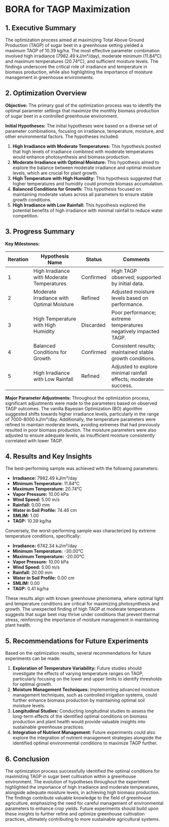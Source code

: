# BORA for TAGP Maximization 

## 1. Executive Summary

The optimization process aimed at maximizing Total Above Ground Production (TAGP) of sugar beet in a greenhouse setting yielded a maximum TAGP of 10.39 kg/ha. The most effective parameter combination involved high irradiance (7982.49 kJ/m²/day), moderate minimum (11.84°C) and maximum temperatures (20.74°C), and sufficient moisture levels. The findings underscore the critical role of irradiance and temperature in biomass production, while also highlighting the importance of moisture management in greenhouse environments.

## 2. Optimization Overview

**Objective:** The primary goal of the optimization process was to identify the optimal parameter settings that maximize the monthly biomass production of sugar beet in a controlled greenhouse environment.

**Initial Hypotheses:** The initial hypotheses were based on a diverse set of parameter combinations, focusing on irradiance, temperature, moisture, and other environmental factors. The hypotheses included:

1. **High Irradiance with Moderate Temperatures:** This hypothesis posited that high levels of irradiance combined with moderate temperatures would enhance photosynthesis and biomass production.
2. **Moderate Irradiance with Optimal Moisture:** This hypothesis aimed to explore the balance between moderate irradiance and optimal moisture levels, which are crucial for plant growth.
3. **High Temperature with High Humidity:** This hypothesis suggested that higher temperatures and humidity could promote biomass accumulation.
4. **Balanced Conditions for Growth:** This hypothesis focused on maintaining moderate values across all parameters to ensure stable growth conditions.
5. **High Irradiance with Low Rainfall:** This hypothesis explored the potential benefits of high irradiance with minimal rainfall to reduce water competition.

## 3. Progress Summary

**Key Milestones:**

| Iteration | Hypothesis Name                          | Status         | Comments                                                                 |
|-----------|------------------------------------------|----------------|-------------------------------------------------------------------------|
| 1         | High Irradiance with Moderate Temperatures| Confirmed      | High TAGP observed; supported by initial data.                         |
| 2         | Moderate Irradiance with Optimal Moisture | Refined        | Adjusted moisture levels based on performance.                         |
| 3         | High Temperature with High Humidity      | Discarded      | Poor performance; extreme temperatures negatively impacted TAGP.       |
| 4         | Balanced Conditions for Growth           | Confirmed      | Consistent results; maintained stable growth conditions.               |
| 5         | High Irradiance with Low Rainfall       | Refined        | Adjusted to explore minimal rainfall effects; moderate success.        |

**Major Parameter Adjustments:** Throughout the optimization process, significant adjustments were made to the parameters based on observed TAGP outcomes. The vanilla Bayesian Optimization (BO) algorithm suggested shifts towards higher irradiance levels, particularly in the range of 7000-8000 kJ/m²/day. Additionally, the temperature parameters were refined to maintain moderate levels, avoiding extremes that had previously resulted in poor biomass production. The moisture parameters were also adjusted to ensure adequate levels, as insufficient moisture consistently correlated with lower TAGP.

## 4. Results and Key Insights

The best-performing sample was achieved with the following parameters:

- **Irradiance:** 7982.49 kJ/m²/day
- **Minimum Temperature:** 11.84°C
- **Maximum Temperature:** 20.74°C
- **Vapor Pressure:** 10.00 kPa
- **Wind Speed:** 5.00 m/s
- **Rainfall:** 0.00 mm
- **Water in Soil Profile:** 74.46 cm
- **SMLIM:** 1.00
- **TAGP:** 10.39 kg/ha

Conversely, the worst-performing sample was characterized by extreme temperature conditions, specifically:

- **Irradiance:** 6742.34 kJ/m²/day
- **Minimum Temperature:** -30.00°C
- **Maximum Temperature:** -20.00°C
- **Vapor Pressure:** 10.00 kPa
- **Wind Speed:** 5.00 m/s
- **Rainfall:** 20.00 mm
- **Water in Soil Profile:** 0.00 cm
- **SMLIM:** 0.00
- **TAGP:** 0.41 kg/ha

These results align with known greenhouse phenomena, where optimal light and temperature conditions are critical for maximizing photosynthesis and growth. The unexpected finding of high TAGP at moderate temperatures suggests that sugar beet may thrive under conditions that prevent thermal stress, reinforcing the importance of moisture management in maintaining plant health.

## 5. Recommendations for Future Experiments

Based on the optimization results, several recommendations for future experiments can be made:

1. **Exploration of Temperature Variability:** Future studies should investigate the effects of varying temperature ranges on TAGP, particularly focusing on the lower and upper limits to identify thresholds for optimal growth.
2. **Moisture Management Techniques:** Implementing advanced moisture management techniques, such as controlled irrigation systems, could further enhance biomass production by maintaining optimal soil moisture levels.
3. **Longitudinal Studies:** Conducting longitudinal studies to assess the long-term effects of the identified optimal conditions on biomass production and plant health would provide valuable insights into sustainable greenhouse practices.
4. **Integration of Nutrient Management:** Future experiments could also explore the integration of nutrient management strategies alongside the identified optimal environmental conditions to maximize TAGP further.

## 6. Conclusion

The optimization process successfully identified the optimal conditions for maximizing TAGP in sugar beet cultivation within a greenhouse environment. The evolution of hypotheses throughout the experiment highlighted the importance of high irradiance and moderate temperatures, alongside adequate moisture levels, in achieving high biomass production. The findings contribute valuable knowledge to the field of greenhouse agriculture, emphasizing the need for careful management of environmental parameters to enhance crop yields. Future experiments should build upon these insights to further refine and optimize greenhouse cultivation practices, ultimately contributing to more sustainable agricultural systems.